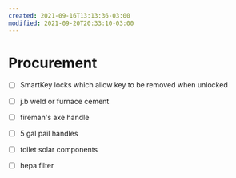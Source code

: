 ```yaml
---
created: 2021-09-16T13:13:36-03:00
modified: 2021-09-20T20:33:10-03:00
---
```


# Procurement

- [ ] SmartKey locks which allow key to be removed when unlocked
- [ ] j.b weld or furnace cement 

- [ ] fireman's axe handle
- [ ] 5 gal pail handles
- [ ] toilet solar components
- [ ] hepa filter
